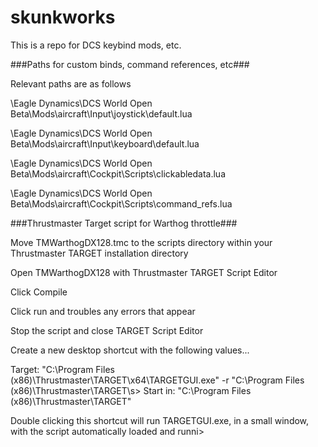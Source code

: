 # skunkworks #

This is a repo for DCS keybind mods, etc.

###Paths for custom binds, command references, etc###

Relevant paths are as follows

\Eagle Dynamics\DCS World Open Beta\Mods\aircraft\Input\joystick\default.lua

\Eagle Dynamics\DCS World Open Beta\Mods\aircraft\Input\keyboard\default.lua

\Eagle Dynamics\DCS World Open Beta\Mods\aircraft\Cockpit\Scripts\clickabledata.lua

\Eagle Dynamics\DCS World Open Beta\Mods\aircraft\Cockpit\Scripts\command_refs.lua


###Thrustmaster Target script for Warthog throttle###

Move TMWarthogDX128.tmc to the scripts directory within your Thrustmaster TARGET installation directory

Open TMWarthogDX128 with Thrustmaster TARGET Script Editor

Click Compile

Click run and troubles any errors that appear

Stop the script and close TARGET Script Editor

Create a new desktop shortcut with the following values...

Target: "C:\Program Files (x86)\Thrustmaster\TARGET\x64\TARGETGUI.exe" -r "C:\Program Files (x86)\Thrustmaster\TARGET\s>
Start in: "C:\Program Files (x86)\Thrustmaster\TARGET"

Double clicking this shortcut will run TARGETGUI.exe, in a small window, with the script automatically loaded and runni>
